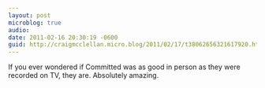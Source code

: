 ```yaml
---
layout: post
microblog: true
audio: 
date: 2011-02-16 20:30:19 -0600
guid: http://craigmcclellan.micro.blog/2011/02/17/t38062656321617920.html
---
```

If you ever wondered if Committed was as good in person as they were recorded on TV, they are.  Absolutely amazing.

